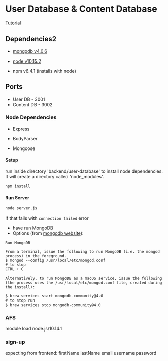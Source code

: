 # User Database & Content Database

[Tutorial](https://www.callicoder.com/node-js-express-mongodb-restful-crud-api-tutorial/)

## Dependencies2

- [mongodb v4.0.6](https://docs.mongodb.com/manual/installation/)

- [node v10.15.2](https://nodejs.org/en/download/)

- npm v6.4.1 (installs with node)

## Ports

- User DB - 3001
- Content DB - 3002

### Node Dependencies

- Express

- BodyParser

- Mongoose

#### Setup

run inside directory 'backend/user-database' to install node dependencies. It will create a directory called 'node_modules'.

```bash
npm install
```

#### Run Server

```bash
node server.js 
```

If that fails with ```connection failed``` error
- have run MongoDB
- Options (from [mongodb website](https://docs.mongodb.com/manual/tutorial/install-mongodb-on-os-x/)): 
```
Run MongoDB

From a terminal, issue the following to run MongoDB (i.e. the mongod process) in the foreground.
$ mongod --config /usr/local/etc/mongod.conf
# to stop 
CTRL + C

Alternatively, to run MongoDB as a macOS service, issue the following (the process uses the /usr/local/etc/mongod.conf file, created during the install):

$ brew services start mongodb-community@4.0
# to stop run
$ brew services stop mongodb-community@4.0
```

### AFS

module load node.js/10.14.1


### sign-up
expecting from frontend:
  firstName
  lastName
  email
  username
  password

